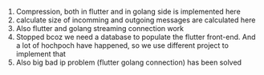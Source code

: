 1) Compression, both in flutter and in golang side is implemented here
2) calculate size of incomming and outgoing messages are calculated here
3) Also flutter and golang streaming connection work
4) Stopped bcoz we need a database to populate the flutter front-end. 
And a lot of hochpoch have happened, so we use  different project to implement that
5) Also big bad ip problem (flutter golang connection) has been solved